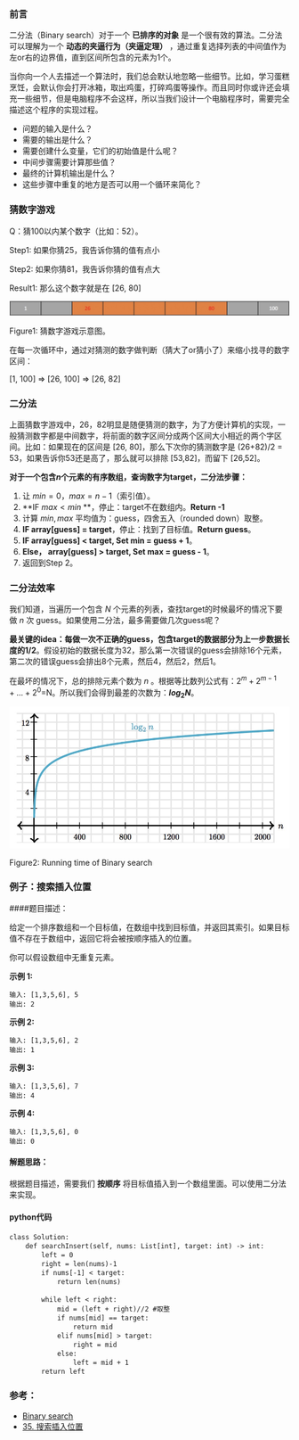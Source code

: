 
### 前言

二分法（Binary search）对于一个 **已排序的对象** 是一个很有效的算法。二分法可以理解为一个 **动态的夹逼行为（夹逼定理）** ，通过重复选择列表的中间值作为左or右的边界值，直到区间所包含的元素为1个。

当你向一个人去描述一个算法时，我们总会默认地忽略一些细节。比如，学习蛋糕烹饪，会默认你会打开冰箱，取出鸡蛋，打碎鸡蛋等操作。而且同时你或许还会填充一些细节，但是电脑程序不会这样，所以当我们设计一个电脑程序时，需要完全描述这个程序的实现过程。

- 问题的输入是什么？
- 需要的输出是什么？
- 需要创建什么变量，它们的初始值是什么呢？
- 中间步骤需要计算那些值？
- 最终的计算机输出是什么？
- 这些步骤中重复的地方是否可以用一个循环来简化？

### 猜数字游戏

Q：猜100以内某个数字（比如：52）。

Step1: 如果你猜25，我告诉你猜的值有点小

Step2: 如果你猜81，我告诉你猜的值有点大

Result1: 那么这个数字就是在 [26, 80] 

![二分法1](/二分法1.jpg)

Figure1: 猜数字游戏示意图。

在每一次循环中，通过对猜测的数字做判断（猜大了or猜小了）来缩小找寻的数字区间：

[1, 100] => [26, 100] => [26, 82]

### 二分法

上面猜数字游戏中，26，82明显是随便猜测的数字，为了方便计算机的实现，一般猜测数字都是中间数字，将前面的数字区间分成两个区间大小相近的两个字区间。比如：如果现在的区间是 [26, 80]，那么下次你的猜测数字是 (26+82)/2 = 53，如果告诉你53还是高了，那么就可以排除 [53,82]，而留下 [26,52]。

**对于一个包含$n$个元素的有序数组，查询数字为target，二分法步骤：**

1. 让 $min=0$，$max=n-1$（索引值）。
2. **IF  $max<min$ **，停止：target不在数组内。**Return -1**
3. 计算 $min, max$ 平均值为：guess，四舍五入（rounded down）取整。
4. **IF array[guess] = target**，停止：找到了目标值。**Return guess**。
5. **IF array[guess] < target, Set min = guess + 1**。
6. **Else， array[guess] > target, Set max = guess - 1**。
7. 返回到Step 2。



### 二分法效率

我们知道，当遍历一个包含 $N$ 个元素的列表，查找target的时候最坏的情况下要做 $n$ 次 guess。如果使用二分法，最多需要做几次guess呢？

**最关键的idea：每做一次不正确的guess，包含target的数据部分为上一步数据长度的1/2**。假设初始的数据长度为32，那么第一次错误的guess会排除16个元素，第二次的错误guess会排出8个元素，然后4，然后2，然后1。

在最坏的情况下，总的排除元素个数为 $n$ 。根据等比数列公式有：$2^m+2^{m-1}+...+2^0=$N。所以我们会得到最差的次数为：**$log_{2}N$**。

![二分法2](/二分法2.jpg)

Figure2: Running time of Binary search

### 例子：搜索插入位置

####题目描述：

给定一个排序数组和一个目标值，在数组中找到目标值，并返回其索引。如果目标值不存在于数组中，返回它将会被按顺序插入的位置。

你可以假设数组中无重复元素。

**示例 1:**

```
输入: [1,3,5,6], 5
输出: 2
```

**示例 2:**

```
输入: [1,3,5,6], 2
输出: 1
```

**示例 3:**

```
输入: [1,3,5,6], 7
输出: 4
```

**示例 4:**

```
输入: [1,3,5,6], 0
输出: 0
```

#### 解题思路：

根据题目描述，需要我们 **按顺序** 将目标值插入到一个数组里面。可以使用二分法来实现。

#### python代码

```
class Solution:
    def searchInsert(self, nums: List[int], target: int) -> int:
        left = 0
        right = len(nums)-1
        if nums[-1] < target:
            return len(nums)

        while left < right:
            mid = (left + right)//2 #取整
            if nums[mid] == target:
                return mid
            elif nums[mid] > target:
                right = mid
            else:
                left = mid + 1
        return left
```



### 参考：

- [Binary search](https://www.khanacademy.org/computing/computer-science/algorithms/binary-search/a/binary-search)
- [35. 搜索插入位置](https://leetcode-cn.com/problems/search-insert-position/)









